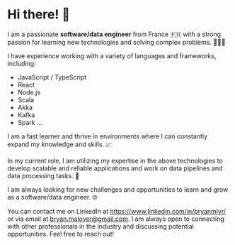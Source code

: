 # Hi there! 👋

I am a passionate **software/data engineer** from France 🇫🇷 with a strong passion for learning new technologies and solving complex problems. 👨🏻‍💻

I have experience working with a variety of languages and frameworks, including:
- JavaScript / TypeScript
- React
- Node.js
- Scala
- Akka
- Kafka
- Spark
...

I am a fast learner and thrive in environments where I can constantly expand my knowledge and skills. 📈

In my current role, I am utilizing my expertise in the above technologies to develop scalable and reliable applications and work on data pipelines and data processing tasks. 🚀

I am always looking for new challenges and opportunities to learn and grow as a software/data engineer. 🤓

You can contact me on LinkedIn at https://www.linkedin.com/in/bryanmlyr/ or via email at bryan.maloyer@gmail.com. I am always open to connecting with other professionals in the industry and discussing potential opportunities. Feel free to reach out!

<!--

**bryanmlyr/bryanmlyr** is a ✨ _special_ ✨ repository because its `README.md` (this file) appears on your GitHub profile.

Here are some ideas to get you started:

- 🔭 I’m currently working on ...
- 🌱 I’m currently learning ...
- 👯 I’m looking to collaborate on ...
- 🤔 I’m looking for help with ...
- 💬 Ask me about ...
- 📫 How to reach me: ...
- 😄 Pronouns: ...
- ⚡ Fun fact: ...
-->
